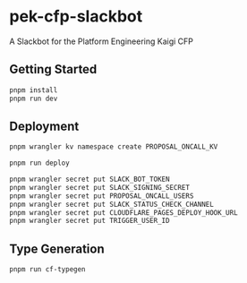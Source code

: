 # pek-cfp-slackbot

A Slackbot for the Platform Engineering Kaigi CFP

## Getting Started

```bash
pnpm install
pnpm run dev
```

## Deployment

```bash
pnpm wrangler kv namespace create PROPOSAL_ONCALL_KV

pnpm run deploy

pnpm wrangler secret put SLACK_BOT_TOKEN
pnpm wrangler secret put SLACK_SIGNING_SECRET
pnpm wrangler secret put PROPOSAL_ONCALL_USERS
pnpm wrangler secret put SLACK_STATUS_CHECK_CHANNEL
pnpm wrangler secret put CLOUDFLARE_PAGES_DEPLOY_HOOK_URL
pnpm wrangler secret put TRIGGER_USER_ID
```

## Type Generation

```bash
pnpm run cf-typegen
```
